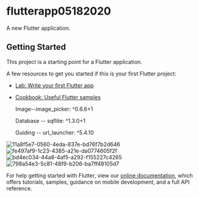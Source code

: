 # flutterapp05182020

A new Flutter application.

## Getting Started

This project is a starting point for a Flutter application.

A few resources to get you started if this is your first Flutter project:

- [Lab: Write your first Flutter app](https://flutter.dev/docs/get-started/codelab)
- [Cookbook: Useful Flutter samples](https://flutter.dev/docs/cookbook)

  Image--image_picker: ^0.6.6+1
  
  Database -- sqflite: ^1.3.0+1
  
  Guiding -- url_launcher: ^5.4.10



![11a8f5e7-0560-4eda-837e-bd76f7b2d646](https://user-images.githubusercontent.com/53689685/82668952-971d9500-9c4b-11ea-8139-dceb50973ae5.jpg)
![fe497af9-1c23-4385-a21e-da0774605f2f](https://user-images.githubusercontent.com/53689685/82668955-984ec200-9c4b-11ea-8930-430122b8efc6.jpg)
![bd4ec034-44a8-4af5-a292-f155227c4265](https://user-images.githubusercontent.com/53689685/82668956-98e75880-9c4b-11ea-9228-0d25f8df214f.jpg)
![798a54e3-5c81-48f9-b206-ba7ff48105d7](https://user-images.githubusercontent.com/53689685/82668957-997fef00-9c4b-11ea-9d73-30c915ae55f1.jpg)



For help getting started with Flutter, view our
[online documentation](https://flutter.dev/docs), which offers tutorials,
samples, guidance on mobile development, and a full API reference.
